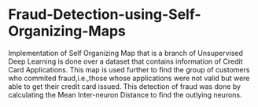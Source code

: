 # Fraud-Detection-using-Self-Organizing-Maps
Implementation of Self Organizing Map that is a branch of Unsupervised Deep Learning is done over a dataset that contains information of Credit Card Applications.
This map is used further to find the group of customers who commited fraud,i.e.,those whose applications were not valid but were able to get their credit card issued.
This detection of fraud was done by calculating the Mean Inter-neuron Distance to find the outlying neurons.
